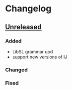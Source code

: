 # Changelog

## [Unreleased]

### Added

- LibSL grammar upd
- support new versions of IJ

### Changed

### Fixed

[Unreleased]: https://github.com/kechinvv/LibSLPluginIJ/commits
